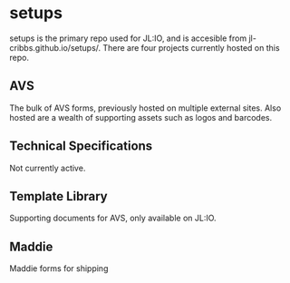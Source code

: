 # setups
setups is the primary repo used for JL:IO, and is accesible from jl-cribbs.github.io/setups/.
There are four projects currently hosted on this repo.
## AVS
The bulk of AVS forms, previously hosted on multiple external sites. Also hosted are a wealth of supporting assets such as logos and barcodes.
## Technical Specifications
Not currently active.
## Template Library
Supporting documents for AVS, only available on JL:IO.
## Maddie
Maddie forms for shipping
